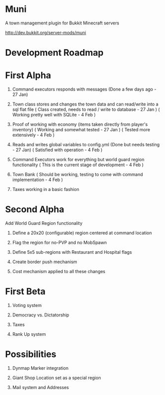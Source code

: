Muni
====
A town management plugin for Bukkit Minecraft servers

http://dev.bukkit.org/server-mods/muni

Development Roadmap
===================
First Alpha
===========
1) Command executors responds with messages (Done a few days ago - 27 Jan) 

2) Town class stores and changes the town data and can read/write into a sql flat file ( Class created, needs to read / write to database - 27 Jan ) 
( Working pretty well with SQLite - 4 Feb ) 

3) Proof of working with economy (items taken directly from player's inventory) ( Working and somewhat tested - 27 Jan )
( Tested more extensively - 4 Feb ) 

4) Reads and writes global variables to config.yml (Done but needs testing - 27 Jan)
( Satisfied with operation - 4 Feb ) 

5) Command Executors work for everything but world guard region functionality
( This is the current stage of development - 4 Feb ) 

6) Town Bank ( Should be working, testing to come with command implementation - 4 Feb )

7) Taxes working in a basic fashion


Second Alpha
============

Add World Guard Region functionality

1) Define a 20x20 (configurable) region centered at command location

2) Flag the region for no-PVP and no MobSpawn

3) Define 5x5 sub-regions with Restaurant and Hospital flags

4) Create border push mechanism

5) Cost mechanism applied to all these changes


First Beta
==========
1) Voting system

2) Democracy vs. Dictatorship 

3) Taxes

4) Rank Up system

Possibilities
=============
1) Dynmap Marker integration

2) Giant Shop Location set as a special region

3) Mail system and Addresses